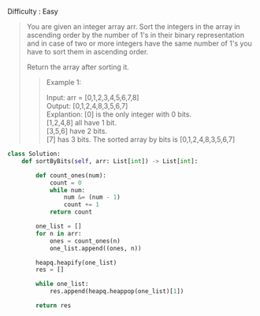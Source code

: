 Difficulty : Easy 

>You are given an integer array arr. Sort the integers in the array in ascending order by the number of 1's in their binary representation and in case of two or more integers have the same number of 1's you have to sort them in ascending order.
>
>Return the array after sorting it.
>
>>Example 1:  
>>
>>Input: arr = [0,1,2,3,4,5,6,7,8]  
>>Output: [0,1,2,4,8,3,5,6,7]  
>>Explantion: [0] is the only integer with 0 bits.  
>>[1,2,4,8] all have 1 bit.  
>>[3,5,6] have 2 bits.  
>>[7] has 3 bits. 
>>The sorted array by bits is [0,1,2,4,8,3,5,6,7]

```python
class Solution:
    def sortByBits(self, arr: List[int]) -> List[int]:

        def count_ones(num):
            count = 0
            while num:
                num &= (num - 1)
                count += 1
            return count

        one_list = []
        for n in arr:
            ones = count_ones(n)
            one_list.append((ones, n))

        heapq.heapify(one_list)
        res = []

        while one_list:
            res.append(heapq.heappop(one_list)[1])

        return res
```

